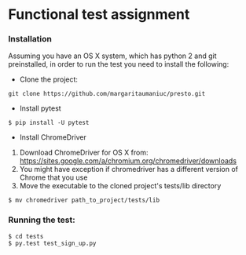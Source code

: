 # Functional test assignment

### Installation
Assuming you have an OS X system, which has python 2 and git preinstalled, in order to run the test you need to install the following:

- Clone the project:
```
git clone https://github.com/margaritaumaniuc/presto.git
```


- Install pytest
```
$ pip install -U pytest
```

- Install ChromeDriver

1) Download ChromeDriver for OS X from: https://sites.google.com/a/chromium.org/chromedriver/downloads
2) You might have exception if chromedriver has a different version of Chrome that you use
3) Move the executable to the cloned project's tests/lib directory
```
$ mv chromedriver path_to_project/tests/lib
```

### Running the test:
```
$ cd tests
$ py.test test_sign_up.py
```